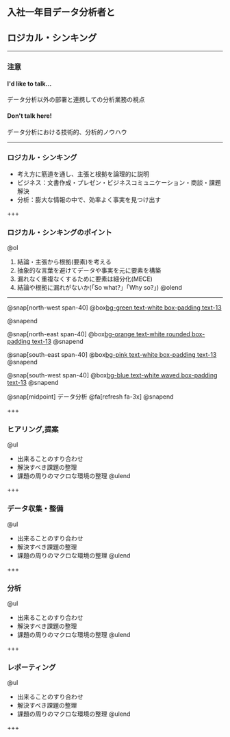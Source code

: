 ## 入社一年目データ分析者と
## ロジカル・シンキング

---
### 注意
#### I'd like to talk...
データ分析以外の部署と連携しての分析業務の視点

#### Don't talk here!
データ分析における技術的、分析的ノウハウ

---

### ロジカル・シンキング
- 考え方に筋道を通し、主張と根拠を論理的に説明
- ビジネス：文書作成・プレゼン・ビジネスコミュニケーション・商談・課題解決
- 分析：膨大な情報の中で、効率よく事実を見つけ出す

+++

### ロジカル・シンキングのポイント

@ol
1. 結論・主張から根拠(要素)を考える
2. 抽象的な言葉を避けてデータや事実を元に要素を構築
3. 漏れなく重複なくするために要素は細分化(MECE)
4. 結論や根拠に漏れがないか(「So what?」「Why so?」)
@olend

---

@snap[north-west span-40]
@box[bg-green text-white box-padding text-13](ヒアリング,提案)

@snapend

@snap[north-east span-40]
@box[bg-orange text-white rounded box-padding text-13](データ収集・整備)
@snapend

@snap[south-east span-40]
@box[bg-pink text-white box-padding text-13](分析)
@snapend

@snap[south-west span-40]
@box[bg-blue text-white waved box-padding text-13](レポーティング)
@snapend

@snap[midpoint]
データ分析
@fa[refresh fa-3x]
@snapend

+++

### ヒアリング,提案

@ul
- 出来ることのすり合わせ
- 解決すべき課題の整理
- 課題の周りのマクロな環境の整理
@ulend

+++

### データ収集・整備

@ul
- 出来ることのすり合わせ
- 解決すべき課題の整理
- 課題の周りのマクロな環境の整理
@ulend

+++

### 分析

@ul
- 出来ることのすり合わせ
- 解決すべき課題の整理
- 課題の周りのマクロな環境の整理
@ulend

+++

### レポーティング

@ul
- 出来ることのすり合わせ
- 解決すべき課題の整理
- 課題の周りのマクロな環境の整理
@ulend

+++
